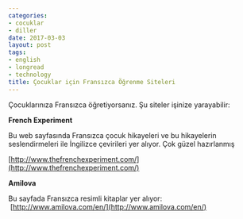 ```yaml
---
categories:
- cocuklar
- diller
date: 2017-03-03
layout: post
tags:
- english
- longread
- technology
title: Çocuklar için Fransızca Öğrenme Siteleri
---
```


Çocuklarınıza Fransızca öğretiyorsanız. Şu siteler işinize yarayabilir:

**French Experiment**

Bu web sayfasında Fransızca çocuk hikayeleri ve bu hikayelerin seslendirmeleri ile İngilizce çevirileri yer alıyor. Çok güzel hazırlanmış

[http://www.thefrenchexperiment.com/](http://www.thefrenchexperiment.com/)

**Amilova**

Bu sayfada Fransızca resimli kitaplar yer alıyor:  [http://www.amilova.com/en/](http://www.amilova.com/en/)

